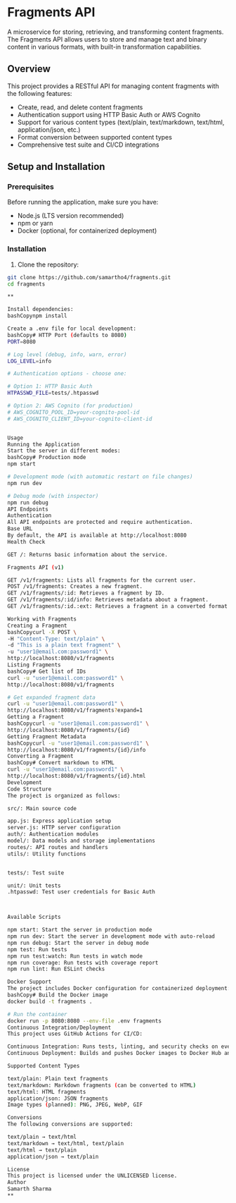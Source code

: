 # Fragments API

A microservice for storing, retrieving, and transforming content fragments. The Fragments API allows users to store and manage text and binary content in various formats, with built-in transformation capabilities.

## Overview

This project provides a RESTful API for managing content fragments with the following features:

- Create, read, and delete content fragments
- Authentication support using HTTP Basic Auth or AWS Cognito
- Support for various content types (text/plain, text/markdown, text/html, application/json, etc.)
- Format conversion between supported content types
- Comprehensive test suite and CI/CD integrations

## Setup and Installation

### Prerequisites

Before running the application, make sure you have:

- Node.js (LTS version recommended)
- npm or yarn
- Docker (optional, for containerized deployment)

### Installation

1. Clone the repository:
  ```bash
  git clone https://github.com/samartho4/fragments.git
  cd fragments

**

Install dependencies:
bashCopynpm install

Create a .env file for local development:
bashCopy# HTTP Port (defaults to 8080)
PORT=8080

# Log level (debug, info, warn, error)
LOG_LEVEL=info

# Authentication options - choose one:

# Option 1: HTTP Basic Auth
HTPASSWD_FILE=tests/.htpasswd

# Option 2: AWS Cognito (for production)
# AWS_COGNITO_POOL_ID=your-cognito-pool-id
# AWS_COGNITO_CLIENT_ID=your-cognito-client-id


Usage
Running the Application
Start the server in different modes:
bashCopy# Production mode
npm start

# Development mode (with automatic restart on file changes)
npm run dev

# Debug mode (with inspector)
npm run debug
API Endpoints
Authentication
All API endpoints are protected and require authentication.
Base URL
By default, the API is available at http://localhost:8080
Health Check

GET /: Returns basic information about the service.

Fragments API (v1)

GET /v1/fragments: Lists all fragments for the current user.
POST /v1/fragments: Creates a new fragment.
GET /v1/fragments/:id: Retrieves a fragment by ID.
GET /v1/fragments/:id/info: Retrieves metadata about a fragment.
GET /v1/fragments/:id.:ext: Retrieves a fragment in a converted format specified by the extension.

Working with Fragments
Creating a Fragment
bashCopycurl -X POST \
  -H "Content-Type: text/plain" \
  -d "This is a plain text fragment" \
  -u "user1@email.com:password1" \
  http://localhost:8080/v1/fragments
Listing Fragments
bashCopy# Get list of IDs
curl -u "user1@email.com:password1" \
  http://localhost:8080/v1/fragments

# Get expanded fragment data
curl -u "user1@email.com:password1" \
  http://localhost:8080/v1/fragments?expand=1
Getting a Fragment
bashCopycurl -u "user1@email.com:password1" \
  http://localhost:8080/v1/fragments/{id}
Getting Fragment Metadata
bashCopycurl -u "user1@email.com:password1" \
  http://localhost:8080/v1/fragments/{id}/info
Converting a Fragment
bashCopy# Convert markdown to HTML
curl -u "user1@email.com:password1" \
  http://localhost:8080/v1/fragments/{id}.html
Development
Code Structure
The project is organized as follows:

src/: Main source code

app.js: Express application setup
server.js: HTTP server configuration
auth/: Authentication modules
model/: Data models and storage implementations
routes/: API routes and handlers
utils/: Utility functions


tests/: Test suite

unit/: Unit tests
.htpasswd: Test user credentials for Basic Auth



Available Scripts

npm start: Start the server in production mode
npm run dev: Start the server in development mode with auto-reload
npm run debug: Start the server in debug mode
npm test: Run tests
npm run test:watch: Run tests in watch mode
npm run coverage: Run tests with coverage report
npm run lint: Run ESLint checks

Docker Support
The project includes Docker configuration for containerized deployment:
bashCopy# Build the Docker image
docker build -t fragments .

# Run the container
docker run -p 8080:8080 --env-file .env fragments
Continuous Integration/Deployment
This project uses GitHub Actions for CI/CD:

Continuous Integration: Runs tests, linting, and security checks on every pull request
Continuous Deployment: Builds and pushes Docker images to Docker Hub and AWS ECR when tags are created

Supported Content Types

text/plain: Plain text fragments
text/markdown: Markdown fragments (can be converted to HTML)
text/html: HTML fragments
application/json: JSON fragments
Image types (planned): PNG, JPEG, WebP, GIF

Conversions
The following conversions are supported:

text/plain → text/html
text/markdown → text/html, text/plain
text/html → text/plain
application/json → text/plain

License
This project is licensed under the UNLICENSED license.
Author
Samarth Sharma
**
